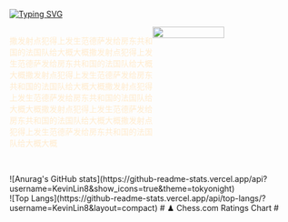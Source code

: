 <a href="https://git.io/typing-svg"><img src="https://readme-typing-svg.demolab.com?font=Fira+Code&weight=500&pause=1000&color=FF0000&center=true+%E7%9C%9F%E7%9A%84%E7%9C%9F%E7%9A%84&vCenter=true+%E7%9C%9F%E7%9A%84%E7%9C%9F%E7%9A%84&repeat=true+%E7%9C%9F%E7%9A%84%E7%9C%9F%E7%9A%84&random=false+%E9%94%99%E8%AF%AF%E7%9A%84%E9%94%99%E8%AF%AF%E7%9A%84&width=435&lines=Hi+%E6%88%91%E6%98%AF%E7%A8%8B%E5%BA%8F%E7%8C%BFLinXiao;Thank+you+Javascript" alt="Typing SVG" /></a>
<br>
    <style>
        .constainer{
            width: 100%;
            height: auto;
            display: flex;
        }
        .constainer p{
            flex:1;
            color: blanchedalmond;
        }
    </style>
    <div class="constainer">
        <p>撒发射点犯得上发生范德萨发给房东共和国的法国队给大概大概撒发射点犯得上发生范德萨发给房东共和国的法国队给大概大概撒发射点犯得上发生范德萨发给房东共和国的法国队给大概大概撒发射点犯得上发生范德萨发给房东共和国的法国队给大概大概撒发射点犯得上发生范德萨发给房东共和国的法国队给大概大概撒发射点犯得上发生范德萨发给房东共和国的法国队给大概大概</p>
        <img src="https://camo.githubusercontent.com/992babdffd8c74a1502de375fbdf7e4d54773242/68747470733a2f2f6d656469612e67697068792e636f6d2f6d656469612f53576f536b4e36447854737a71494b4571762f67697068792e676966"     
width="50%" height="auto" alt="">
    </div>


<br>
![Anurag's GitHub stats](https://github-readme-stats.vercel.app/api?username=KevinLin8&show_icons=true&theme=tokyonight)
<br>
![Top Langs](https://github-readme-stats.vercel.app/api/top-langs/?username=KevinLin8&layout=compact)
# ♟︎ Chess.com Ratings Chart #


<!--
**KevinLin8/KevinLin8** is a ✨ _special_ ✨ repository because its `README.md` (this file) appears on your GitHub profile.

Here are some ideas to get you started:

- 🔭 I’m currently working on ...
- 🌱 I’m currently learning ...
- 👯 I’m looking to collaborate on ...
- 🤔 I’m looking for help with ...
- 💬 Ask me about ...
- 📫 How to reach me: ...
- 😄 Pronouns: ...
- ⚡ Fun fact: ...
-->
